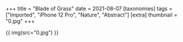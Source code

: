 +++
title = "Blade of Grass"
date = 2021-08-07
[taxonomies]
tags = ["Imported", "iPhone 12 Pro", "Nature", "Abstract"]
[extra]
thumbnail = "0.jpg"
+++

{{ img(src="0.jpg") }}
